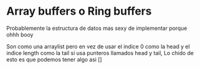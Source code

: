 # Array buffers o Ring buffers

Probablemente la estructura de datos mas sexy de implementar porque ohhh booy

Son como una arraylist pero en vez de usar el indice 0 como la head y el indice length como la tail si usa punteros llamados head y tail, 
Lo chido de esto es que podemos tener algo asi
[]
